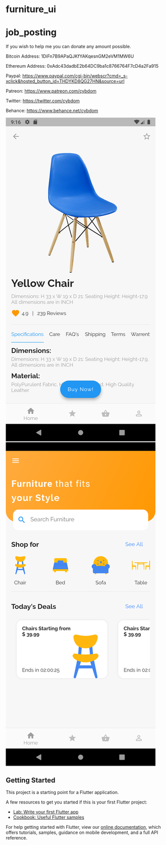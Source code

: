 # furniture_ui

# job_posting

If you wish to help me you can donate any amount possible.

Bitcoin Address: 1DiFn7B9APaQJKfYAKqesnGM2eVM1MW6U

Ethereum Address: 0xAdc43dadbE2b64DC9ba1c8766764F7cD4a2Fa915

Paypal: https://www.paypal.com/cgi-bin/webscr?cmd=_s-xclick&hosted_button_id=THDYKD8QG27HN&source=url

Patreon: https://www.patreon.com/cybdom

Twitter: https://twitter.com/cybdom

Behance:
https://www.behance.net/cybdom

<img src="screenshot1.png"/>

<img src="screenshot2.png"/>

## Getting Started

This project is a starting point for a Flutter application.

A few resources to get you started if this is your first Flutter project:

- [Lab: Write your first Flutter app](https://flutter.dev/docs/get-started/codelab)
- [Cookbook: Useful Flutter samples](https://flutter.dev/docs/cookbook)

For help getting started with Flutter, view our
[online documentation](https://flutter.dev/docs), which offers tutorials,
samples, guidance on mobile development, and a full API reference.
